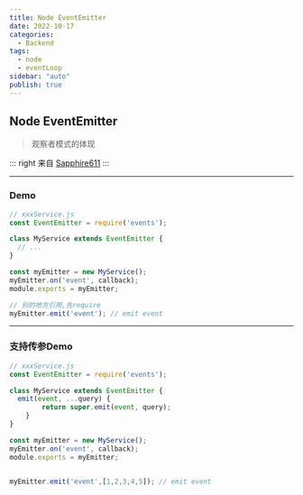 ```yaml
---
title: Node EventEmitter
date: 2022-10-17
categories:
  - Backend
tags:
  - node
  - eventLoop
sidebar: "auto"
publish: true
---
```


## Node EventEmitter

> 观察者模式的体现

::: right
来自 [Sapphire611](http://sapphire611.github.io)
:::


---
### Demo

``` js
// xxxService.js
const EventEmitter = require('events');

class MyService extends EventEmitter {
  // ...
}

const myEmitter = new MyService();
myEmitter.on('event', callback);
module.exports = myEmitter;

// 别的地方引用,先require
myEmitter.emit('event'); // emit event
```

---

### 支持传参Demo

```js
// xxxService.js
const EventEmitter = require('events');

class MyService extends EventEmitter {
  emit(event, ...query) { 
		return super.emit(event, query);
	}
}

const myEmitter = new MyService();
myEmitter.on('event', callback);
module.exports = myEmitter;


myEmitter.emit('event',[1,2,3,4,5]); // emit event
```